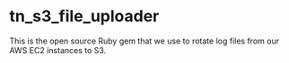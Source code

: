 tn_s3_file_uploader
===================

This is the open source Ruby gem that we use to rotate log files from our AWS EC2 instances to S3.
